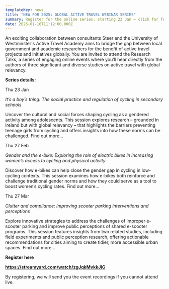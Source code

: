 ```yaml
---
templateKey: news
title: "NEW FOR 2025: GLOBAL ACTIVE TRAVEL WEBINAR SERIES"
summary: Register for the online series, starting 23 Jan – click for further details
date: 2025-01-16T11:12:00.000Z
---
```

An exciting collaboration between consultants Steer and the University of Westminster's Active Travel Academy aims to bridge the gap between local government and academic researchers for the benefit of active travel projects and initiatives globally. You are invited to attend the Research Talks, a series of engaging online events where you’ll hear directly from the authors of three significant and diverse studies on active travel with global relevancy.

**Series details:**

Thu 23 Jan

*It’s a boy’s thing: The social practice and regulation of cycling in secondary schools* 

Uncover the cultural and social forces shaping cycling as a gendered activity among adolescents. This session explores research – grounded in Ireland but with global relevancy – that highlights the barriers preventing teenage girls from cycling and offers insights into how these norms can be challenged. Find out more...

Thu 27 Feb

*Gender and the e-bike: Exploring the role of electric bikes in increasing women’s access to cycling and physical activity*

Discover how e-bikes can help close the gender gap in cycling in low-cycling contexts. This session examines how e-bikes both reinforce and challenge traditional gender norms and how they could serve as a tool to boost women’s cycling rates. Find out more...

Thu 27 Mar

*Clutter and compliance: Improving scooter parking interventions and perceptions*

Explore innovative strategies to address the challenges of improper e-scooter parking and improve public perceptions of shared e-scooter programs. This session features insights from two related studies, including field experiments and public perception research, offering actionable recommendations for cities aiming to create tidier, more accessible urban spaces. Find out more...

**Register here**

**<https://streamyard.com/watch/zgJqkMvkkJiG>**

By registering, we will send you the event recordings if you cannot attend live.
